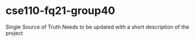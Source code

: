 # cse110-fq21-group40
Single Source of Truth
Needs to be updated with a short description of the project
